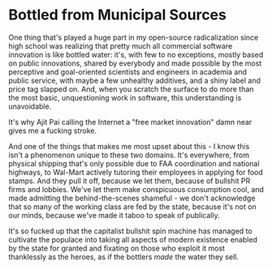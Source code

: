 # Bottled from Municipal Sources

One thing that's played a huge part in my open-source radicalization since high school was realizing that pretty much all commercial software innovation is like bottled water: it's, with few to no exceptions, mostly based on public innovations, shared by everybody and made possible by the most perceptive and goal-oriented scientists and engineers in academia and public service, with maybe a few unhealthy additives, and a shiny label and price tag slapped on. And, when you scratch the surface to do more than the most basic, unquestioning work in software, this understanding is unavoidable.

It's why Ajit Pai calling the Internet a "free market innovation" damn near gives me a fucking stroke.

And one of the things that makes me most upset about this - I know this isn't a phenomenon unique to these two domains. It's everywhere, from physical shipping that's only possible due to FAA coordination and national highways, to Wal-Mart actively tutoring their employees in applying for food stamps. And they pull it off, because we let them, because of bullshit PR firms and lobbies. We've let them make conspicuous consumption cool, and made admitting the behind-the-scenes shameful - we don't acknowledge that so many of the working class are fed by the state, because it's not on our minds, because we've made it taboo to speak of publically.

It's so fucked up that the capitalist bullshit spin machine has managed to cultivate the populace into taking all aspects of modern existence enabled by the state for granted and fixating on those who exploit it most thanklessly as the heroes, as if the bottlers *made* the water they sell.

